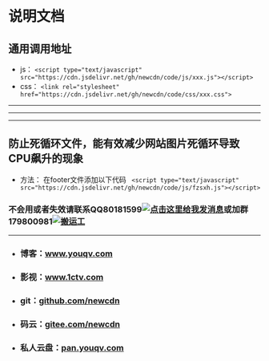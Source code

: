 # 说明文档

## 通用调用地址
* js：
```<script type="text/javascript" src="https://cdn.jsdelivr.net/gh/newcdn/code/js/xxx.js"></script>```
* css：
```<link rel="stylesheet" href="https://cdn.jsdelivr.net/gh/newcdn/code/css/xxx.css">```
----
----
----

## 防止死循环文件，能有效减少网站图片死循环导致CPU飙升的现象
* 方法：
在footer文件添加以下代码
``` <script type="text/javascript" src="https://cdn.jsdelivr.net/gh/newcdn/code/js/fzsxh.js"></script>```


### 不会用或者失效请联系QQ80181599<a target="_blank" href="http://wpa.qq.com/msgrd?v=3&uin=80181599&site=qq&menu=yes"><img border="0" src="http://wpa.qq.com/pa?p=2:80181599:51" alt="点击这里给我发消息" title="点击这里给我发消息"/></a>或加群179800981<a target="_blank" href="//shang.qq.com/wpa/qunwpa?idkey=51603ad39bf5189e1016a8a01fb65673b576bbaad237e72ea9a0ffc42b806d28"><img border="0" src="//pub.idqqimg.com/wpa/images/group.png" alt="搬运工" title="搬运工"></a>
- - - - - - - - - - - - - - - - 
* ### 博客：<a href=//www.youqv.com target="_blank">www.youqv.com</a>
* ### 影视：<a href=//www.1ctv.com target="_blank">www.1ctv.com</a>
* ### git：<a href=//github.com/newcdn target="_blank">github.com/newcdn</a>
* ### 码云：<a href=//gitee.com/newcdn target="_blank">gitee.com/newcdn</a>
* ### 私人云盘：<a href=//pan.youqv.com/ target="_blank">pan.youqv.com</a>









